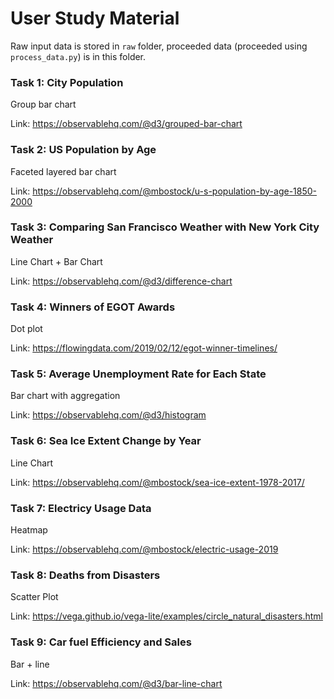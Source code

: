 # User Study Material

Raw input data is stored in `raw` folder, proceeded data (proceeded using `process_data.py`) is in this folder.

### Task 1: City Population

Group bar chart

Link: https://observablehq.com/@d3/grouped-bar-chart

### Task 2: US Population by Age

Faceted layered bar chart

Link: https://observablehq.com/@mbostock/u-s-population-by-age-1850-2000

### Task 3: Comparing San Francisco Weather with New York City Weather 

Line Chart + Bar Chart

Link: https://observablehq.com/@d3/difference-chart

### Task 4: Winners of EGOT Awards 

Dot plot

Link: https://flowingdata.com/2019/02/12/egot-winner-timelines/

### Task 5: Average Unemployment Rate for Each State

Bar chart with aggregation

Link: https://observablehq.com/@d3/histogram

### Task 6: Sea Ice Extent Change by Year

Line Chart

Link: https://observablehq.com/@mbostock/sea-ice-extent-1978-2017/

### Task 7: Electricy Usage Data

Heatmap

Link: https://observablehq.com/@mbostock/electric-usage-2019

### Task 8: Deaths from Disasters

Scatter Plot

Link: https://vega.github.io/vega-lite/examples/circle_natural_disasters.html

### Task 9: Car fuel Efficiency and Sales

Bar + line

Link: https://observablehq.com/@d3/bar-line-chart